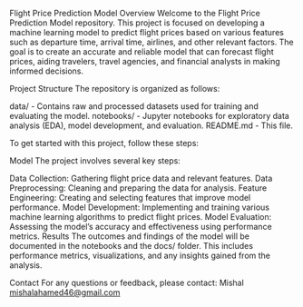 Flight Price Prediction Model
Overview
Welcome to the Flight Price Prediction Model repository. This project is focused on developing a machine learning model to predict flight prices based on various features such as departure time, arrival time, airlines, and other relevant factors. The goal is to create an accurate and reliable model that can forecast flight prices, aiding travelers, travel agencies, and financial analysts in making informed decisions.

Project Structure
The repository is organized as follows:

data/ - Contains raw and processed datasets used for training and evaluating the model.
notebooks/ - Jupyter notebooks for exploratory data analysis (EDA), model development, and evaluation.
README.md - This file.

To get started with this project, follow these steps:

Model
The project involves several key steps:

Data Collection: Gathering flight price data and relevant features.
Data Preprocessing: Cleaning and preparing the data for analysis.
Feature Engineering: Creating and selecting features that improve model performance.
Model Development: Implementing and training various machine learning algorithms to predict flight prices.
Model Evaluation: Assessing the model’s accuracy and effectiveness using performance metrics.
Results
The outcomes and findings of the model will be documented in the notebooks and the docs/ folder. This includes performance metrics, visualizations, and any insights gained from the analysis.

Contact
For any questions or feedback, please contact:
Mishal
mishalahamed46@gmail.com
